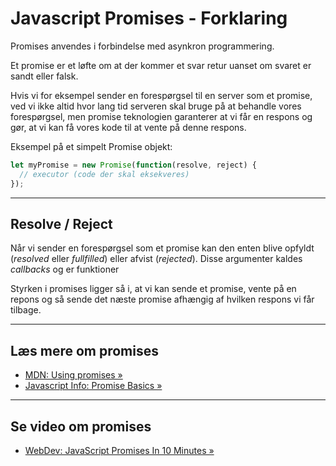 # Javascript Promises - Forklaring

Promises anvendes i forbindelse med asynkron programmering.

Et promise er et løfte om at der kommer et svar retur uanset om  svaret er sandt eller falsk.

Hvis vi for eksempel sender en forespørgsel til en server som et promise, ved vi ikke altid hvor lang tid serveren skal bruge på at behandle vores forespørgsel, men promise teknologien garanterer at vi får en respons og gør, at vi kan få vores kode til at vente på denne respons.

Eksempel på et simpelt Promise objekt:
```js
let myPromise = new Promise(function(resolve, reject) {
  // executor (code der skal eksekveres)
});
```
___
## Resolve / Reject

Når vi sender en forespørgsel som et promise kan den enten blive opfyldt (*resolved* eller *fullfilled*) eller afvist (*rejected*). Disse argumenter kaldes *callbacks* og er funktioner 

Styrken i promises ligger så i, at vi kan sende et promise, vente på en repons og så sende det næste promise afhængig af hvilken respons vi får tilbage. 
___

## Læs mere om promises
- [MDN: Using promises &raquo;](https://developer.mozilla.org/en-US/docs/Web/JavaScript/Guide/Using_promises)
- [Javascript Info: Promise Basics &raquo;](https://javascript.info/promise-basics)
___
## Se video om promises
- [WebDev: JavaScript Promises In 10 Minutes &raquo;](https://www.youtube.com/watch?v=DHvZLI7Db8E) 




